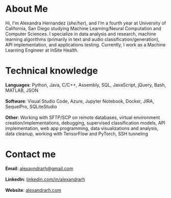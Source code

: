 # About Me
Hi, I'm Alexandra Hernandez (*she/her*), and I'm a fourth year at University of California, San Diego studying Machine Learning/Neural Computation and Computer Sciences. I specialize in data analysis and research, machine learning algorithms (primarily in text and audio classification/generation), API implementation, and applications testing. Currently, I work as a Machine Learning Engineer at InSite Health.

# Technical knowledge
**Languages**: Python, Java, C/C++, Assembly, SQL, JavaScript, jQuery, Bash, MATLAB, JSON <br/> <br/>
**Software**: Visual Studio Code, Azure, Jupyter Notebook, Docker, JIRA, SequelPro, SQLiteStudio <br/> <br/>
**Other**: Working with SFTP/SCP on remote databases, virtual environment creation/implementations, debugging, supervised classification models, API implementation, web app programming, data visualizations and analysis, data cleanup, working with TensorFlow and PyTorch, SSH tunneling

# Contact me
**Email**: [alexavndrarh@gmail.com](mailto:alexavndrarh@gmail.com) <br/> <br/>
**LinkedIn**: [linkedin.com/in/alexandrarh](https://linkedin.com/in/alexandrarh) <br/> <br/>
**Website**: [alexandrarh.com](https://alexandrarh.com)
